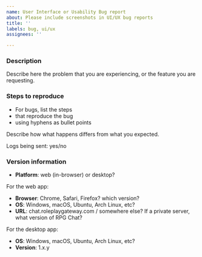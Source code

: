 ```yaml
---
name: User Interface or Usability Bug report
about: Please include screenshots in UI/UX bug reports
title: ''
labels: bug, ui/ux
assignees: ''

---
```


<!-- A picture's worth a thousand words: PLEASE INCLUDE A SCREENSHOT :P -->

<!-- Please report security issues by email to security@roleplaygateway.com -->

<!-- This is a bug report template. By following the instructions below and
filling out the sections with your information, you will help the us to get all
the necessary data to fix your issue.

You can also preview your report before submitting it. You may remove sections
that aren't relevant to your particular case.

Text between <!-- and --​> marks will be invisible in the report.
-->

### Description

Describe here the problem that you are experiencing, or the feature you are requesting.

### Steps to reproduce

- For bugs, list the steps
- that reproduce the bug
- using hyphens as bullet points

Describe how what happens differs from what you expected.

<!-- Please send us logs for your bug report. They're very important for bugs
which are hard to reproduce. To do this, create this issue then go to your
account settings and click 'Submit Debug Logs' from the Help & About tab -->
Logs being sent: yes/no

<!-- Include screenshots if possible: you can drag and drop images below. -->

### Version information

<!-- IMPORTANT: please answer the following questions, to help us narrow down the problem -->

- **Platform**: web (in-browser) or desktop?

For the web app:

- **Browser**: Chrome, Safari, Firefox? which version?
- **OS**: Windows, macOS, Ubuntu, Arch Linux, etc?
- **URL**: chat.roleplaygateway.com / somewhere else? If a private server, what version of RPG Chat?

For the desktop app:

- **OS**: Windows, macOS, Ubuntu, Arch Linux, etc?
- **Version**: 1.x.y <!-- check the user settings panel if unsure -->

